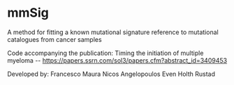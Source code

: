# mmSig
A method for fitting a known mutational signature reference to mutational catalogues from cancer samples

Code accompanying the publication: 
Timing the initiation of multiple myeloma -- https://papers.ssrn.com/sol3/papers.cfm?abstract_id=3409453

Developed by:
Francesco Maura
Nicos Angelopoulos
Even Holth Rustad
